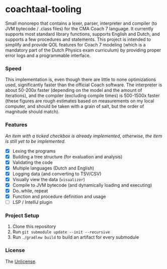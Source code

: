 # coachtaal-tooling
Small monorepo that contains a lexer, parser, interpreter and compiler (to JVM bytecode / .class files) for the CMA Coach 7 language.
It currently supports most standard library functions, supports English and Dutch, and supports a few procedures and statements.
This project is intended to simplify and provide QOL features for Coach 7 modeling (which is a mandatory part of the Dutch Physics exam curriculum)
by providing proper error logs and a programmable interface.

### Speed
This implementation is, even though there are little to none optimizations used, significantly faster than the official Coach software.
The interpreter is about 50-200x faster (depending on the model and the amount of iterations), and the compiler (excluding compile times) is 500-1500x faster
(these figures are rough estimates based on measurements on my local computer, and should be taken with a grain of salt, but the order of magnitude should match).

### Features
*An item with a ticked checkbox is already implemented, otherwise, the item is still yet to be implemented*.
- [x] Lexing the programs
- [x] Building a tree structure (for evaluation and analysis)
- [x] Validating the code
- [x] Multiple languages (Dutch and English)
- [x] Logging data (and converting to TSV/CSV)
- [x] Visually view the data (`visualizer`)
- [x] Compile to JVM bytecode (and dynamically loading and executing)
- [x] Do..while, repeat
- [x] Function and procedure definition and usage
- [ ] LSP / IntelliJ plugin

### Project Setup
1. Clone this repository
2. Run `git submodule update --init --recursive`
3. Run `./gradlew build` to build an artifact for every submodule

### License
The [Unlicense](LICENSE.md).